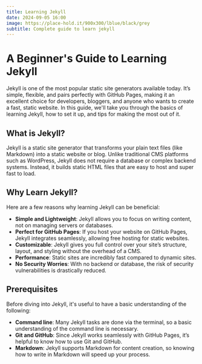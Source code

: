 ```yaml
---
title: Learning Jekyll
date: 2024-09-05 16:00
image: https://place-hold.it/900x300/lblue/black/grey
subtitle: Complete guide to learn jekyll
---
```





# A Beginner's Guide to Learning Jekyll

Jekyll is one of the most popular static site generators available today. It’s simple, flexible, and pairs perfectly with GitHub Pages, making it an excellent choice for developers, bloggers, and anyone who wants to create a fast, static website. In this guide, we'll take you through the basics of learning Jekyll, how to set it up, and tips for making the most out of it.

## What is Jekyll?

Jekyll is a static site generator that transforms your plain text files (like Markdown) into a static website or blog. Unlike traditional CMS platforms such as WordPress, Jekyll does not require a database or complex backend systems. Instead, it builds static HTML files that are easy to host and super fast to load.

## Why Learn Jekyll?

Here are a few reasons why learning Jekyll can be beneficial:

- **Simple and Lightweight**: Jekyll allows you to focus on writing content, not on managing servers or databases.
- **Perfect for GitHub Pages**: If you host your website on GitHub Pages, Jekyll integrates seamlessly, allowing free hosting for static websites.
- **Customizable**: Jekyll gives you full control over your site’s structure, layout, and styling without the overhead of a CMS.
- **Performance**: Static sites are incredibly fast compared to dynamic sites.
- **No Security Worries**: With no backend or database, the risk of security vulnerabilities is drastically reduced.

## Prerequisites

Before diving into Jekyll, it's useful to have a basic understanding of the following:

- **Command line**: Many Jekyll tasks are done via the terminal, so a basic understanding of the command line is necessary.
- **Git and GitHub**: Since Jekyll works seamlessly with GitHub Pages, it’s helpful to know how to use Git and GitHub.
- **Markdown**: Jekyll supports Markdown for content creation, so knowing how to write in Markdown will speed up your process.
